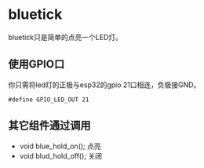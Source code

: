 # bluetick
bluetick只是简单的点亮一个LED灯。
## 使用GPIO口
你只需将led灯的正极与esp32的gpio 21口相连，负极接GND。

```
#define GPIO_LED_OUT 21
```
## 其它组件通过调用
- void blue_hold_on(); 点亮
- void blud_hold_off(); 关闭


